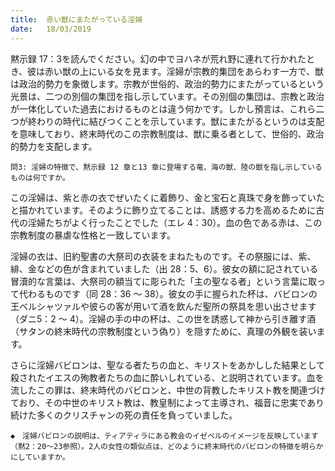 ```yaml
---
title:  赤い獣にまたがっている淫婦
date:   18/03/2019
---
```


黙示録 17：3を読んでください。幻の中でヨハネが荒れ野に連れて行かれたとき、彼は赤い獣の上にいる女を見ます。淫婦が宗教的集団をあらわす一方で、獣は政治的勢力を象徴します。宗教が世俗的、政治的勢力にまたがっているという光景は、二つの別個の集団を指し示しています。その別個の集団は、宗教と政治が一体化していた過去におけるものとは違う何かです。しかし預言は、これら二つが終わりの時代に結びつくことを示しています。獣にまたがるというのは支配を意味しており、終末時代のこの宗教制度は、獣に乗る者として、世俗的、政治的勢力を支配します。

`問3: 淫婦の特徴で、黙示録 12 章と13 章に登場する竜、海の獣、陸の獣を指し示しているものは何ですか。`

この淫婦は、紫と赤の衣でぜいたくに着飾り、金と宝石と真珠で身を飾っていたと描かれています。そのように飾り立てることは、誘惑する力を高めるために古代の淫婦たちがよく行ったことでした（エレ 4：30）。血の色である赤は、この宗教制度の暴虐な性格と一致しています。

淫婦の衣は、旧約聖書の大祭司の衣装をまねたものです。その祭服には、紫、緋、金などの色が含まれていました（出 28：5、6）。彼女の額に記されている冒瀆的な言葉は、大祭司の額当てに彫られた「主の聖なる者」という言葉に取って代わるものです（同 28：36 ～ 38）。彼女の手に握られた杯は、バビロンの王ベルシャツァルや彼らの客が用いて酒を飲んだ聖所の祭具を思い出させます（ダニ5：2 ～ 4）。淫婦の手の中の杯は、この世を誘惑して神から引き離す酒（サタンの終末時代の宗教制度という偽り）を隠すために、真理の外観を装います。

さらに淫婦バビロンは、聖なる者たちの血と、キリストをあかしした結果として殺されたイエスの殉教者たちの血に酔いしれている、と説明されています。血を流したこの罪は、終末時代のバビロンと、中世の背教したキリスト教を関連づけており、その中世のキリスト教は、教皇制によって主導され、福音に忠実であり続けた多くのクリスチャンの死の責任を負っていました。

`◆　淫婦バビロンの説明は、ティアティラにある教会のイゼベルのイメージを反映しています（黙2：20～23参照）。2人の女性の類似点は、どのように終末時代のバビロンの特徴を明らかにしていますか。`